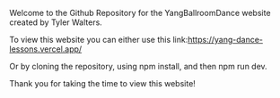 Welcome to the Github Repository for the YangBallroomDance website created by Tyler Walters.

To view this website you can either use this link:https://yang-dance-lessons.vercel.app/

Or by cloning the repository, using npm install, and then npm run dev.

Thank you for taking the time to view this website!

